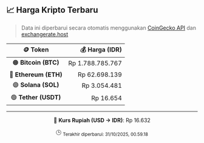 

<!-- HARGA_KRIPTO -->
## 📈 Harga Kripto Terbaru

> Data ini diperbarui secara otomatis menggunakan [CoinGecko API](https://www.coingecko.com/) dan [exchangerate.host](https://exchangerate.host/)

<div align="center">

| 🪙 Token | 💰 Harga (IDR) |
|:------:|---------------:|
| 🟠 **Bitcoin (BTC)**   | Rp 1.788.785.767 |
| 🔵 **Ethereum (ETH)**  | Rp 62.698.139 |
| 🟣 **Solana (SOL)**    | Rp 3.054.481 |
| 🟢 **Tether (USDT)**   | Rp 16.654 |

---

💱 **Kurs Rupiah (USD → IDR)**: Rp 16.632

🕒 <sub>Terakhir diperbarui: 31/10/2025, 00.59.18</sub>

</div>
<!-- /HARGA_KRIPTO -->